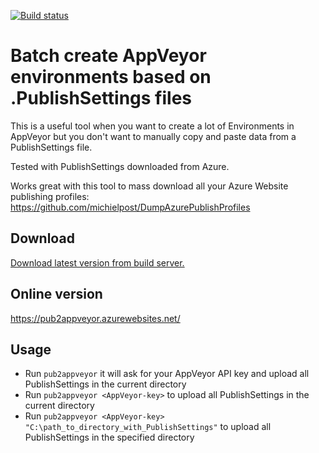 [![Build status](https://ci.appveyor.com/api/projects/status/o2qj3e16nsbw07pt?svg=true)](https://ci.appveyor.com/project/michielpost/publishsettings2appveyor)  
# Batch create AppVeyor environments based on .PublishSettings files

This is a useful tool when you want to create a lot of Environments in AppVeyor but you don't want to manually copy and paste data from a PublishSettings file.

Tested with PublishSettings downloaded from Azure.

Works great with this tool to mass download all your Azure Website publishing profiles:
https://github.com/michielpost/DumpAzurePublishProfiles

## Download
[Download latest version from build server.](https://ci.appveyor.com/project/michielpost/publishsettings2appveyor/build/artifacts)

## Online version
https://pub2appveyor.azurewebsites.net/

## Usage
- Run `pub2appveyor` it will ask for your AppVeyor API key and upload all PublishSettings in the current directory  
- Run `pub2appveyor <AppVeyor-key>` to upload all PublishSettings in the current directory  
- Run `pub2appveyor <AppVeyor-key> "C:\path_to_directory_with_PublishSettings"` to upload all PublishSettings in the specified directory

